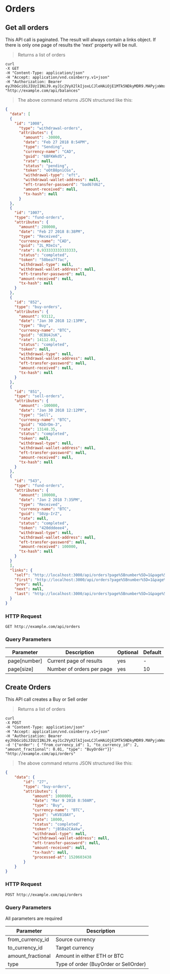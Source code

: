 # Orders

## Get all orders

This API call is paginated. The result will always contain a links object. If there is only one page of results the 'next' property will be null.

> Returns a list of orders

```shell
curl 
-X GET 
-H "Content-Type: application/json"
-H "Accept: application/vnd.coinberry.v1+json"
-H "Authorization: Bearer eyJhbGciOiJIUzI1NiJ9.eyJ1c2VyX2lkIjoxLCJleHAiOjE1MTk5NDkyMDR9.MAPyjxWmxGndSP6U0R5j7LMjnXAKTE7gYge61beJngs"
"http://example.com/api/balances"
```

> The above command returns JSON structured like this:

```json
{
  "data": [
  {
    "id": "1008",
      "type": "withdrawal-orders",
      "attributes": {
        "amount": -30000,
        "date": "Feb 27 2018 8:54PM",
        "type": "Sending",
        "currency-name": "CAD",
        "guid": "6BFKWkdS",
        "rate": null,
        "status": "pending",
        "token": "oOtB8pniCGs",
        "withdrawal-type": "eft",
        "withdrawal-wallet-address": null,
        "eft-transfer-password": "bad67d62",
        "amount-received": null,
        "tx-hash": null
      }
  },
  {
    "id": "1007",
    "type": "fund-orders",
    "attributes": {
      "amount": 280000,
      "date": "Feb 27 2018 8:38PM",
      "type": "Received",
      "currency-name": "CAD",
      "guid": "2L_M3eIs",
      "rate": 0.933333333333333,
      "status": "completed",
      "token": "50bea7f7ac",
      "withdrawal-type": null,
      "withdrawal-wallet-address": null,
      "eft-transfer-password": null,
      "amount-received": null,
      "tx-hash": null
    }
  },
  {
    "id": "852",
    "type": "buy-orders",
    "attributes": {
      "amount": 93112,
      "date": "Jan 30 2018 12:13PM",
      "type": "Buy",
      "currency-name": "BTC",
      "guid": "dCBU4JsK",
      "rate": 14112.03,
      "status": "completed",
      "token": null,
      "withdrawal-type": null,
      "withdrawal-wallet-address": null,
      "eft-transfer-password": null,
      "amount-received": null,
      "tx-hash": null
    }
  },
  {
    "id": "851",
    "type": "sell-orders",
    "attributes": {
      "amount": -100000,
      "date": "Jan 30 2018 12:12PM",
      "type": "Sell",
      "currency-name": "BTC",
      "guid": "KbDrDm-3",
      "rate": 13148.35,
      "status": "completed",
      "token": null,
      "withdrawal-type": null,
      "withdrawal-wallet-address": null,
      "eft-transfer-password": null,
      "amount-received": null,
      "tx-hash": null
    }
  },
  {
    "id": "543",
    "type": "fund-orders",
    "attributes": {
      "amount": 100000,
      "date": "Jan 2 2018 7:35PM",
      "type": "Received",
      "currency-name": "BTC",
      "guid": "S0zp-IrZ",
      "rate": null,
      "status": "completed",
      "token": "420dddeee4",
      "withdrawal-type": null,
      "withdrawal-wallet-address": null,
      "eft-transfer-password": null,
      "amount-received": 100000,
      "tx-hash": null
    }
  }
  ],
  "links": {
    "self": "http://localhost:3000/api/orders?page%5Bnumber%5D=1&page%5Bsize%5D=10",
    "first": "http://localhost:3000/api/orders?page%5Bnumber%5D=1&page%5Bsize%5D=10",
    "prev": null,
    "next": null,
    "last": "http://localhost:3000/api/orders?page%5Bnumber%5D=1&page%5Bsize%5D=10"
  }
}
```

### HTTP Request

`GET http://example.com/api/orders`

### Query Parameters

Parameter | Description | Optional | Default |
--------- | ----------- | -------- | ------- |
page[number] | Current page of results | yes | - |
page[size] | Number of orders per page | yes | 10|

## Create Orders

This API call creates a Buy or Sell order

> Returns a list of orders

```shell
curl 
-X POST
-H "Content-Type: application/json"
-H "Accept: application/vnd.coinberry.v1+json"
-H "Authorization: Bearer eyJhbGciOiJIUzI1NiJ9.eyJ1c2VyX2lkIjoxLCJleHAiOjE1MTk5NDkyMDR9.MAPyjxWmxGndSP6U0R5j7LMjnXAKTE7gYge61beJngs"
-d '{"order": { "from_currency_id": 1, "to_currency_id": 2, "amount_fractional": 0.01, "type": "BuyOrder"}}'
"http://example.com/api/orders"
```

> The above command returns JSON structured like this:

```json
{
    "data": {
        "id": "27",
        "type": "buy-orders",
        "attributes": {
            "amount": 1000000,
            "date": "Mar 9 2018 8:50AM",
            "type": "Buy",
            "currency-name": "BTC",
            "guid": "vKV810AY",
            "rate": 18000,
            "status": "completed",
            "token": "jBSBa2CAakw",
            "withdrawal-type": null,
            "withdrawal-wallet-address": null,
            "eft-transfer-password": null,
            "amount-received": null,
            "tx-hash": null,
            "processed-at": 1520603438
        }
    }
}
```

### HTTP Request

`POST http://example.com/api/orders`

### Query Parameters

All parameters are required

Parameter | Description |
--------- | ----------- |
from_currency_id | Source currency  |
to_currency_id | Target currency |
amount_fractional | Amount in either ETH or BTC |
type | Type of order (BuyOrder or SellOrder) |


